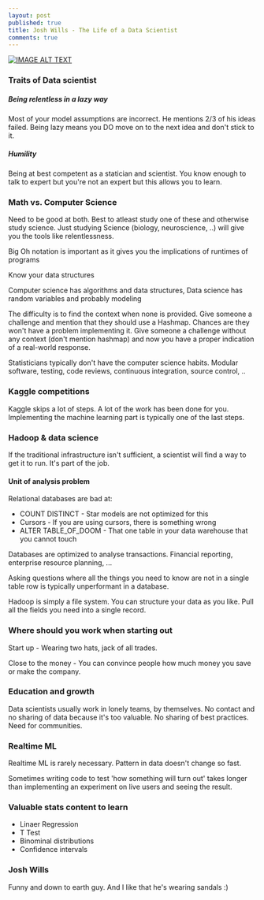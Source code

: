```yaml
---
layout: post
published: true
title: Josh Wills - The Life of a Data Scientist
comments: true
---
```


[![IMAGE ALT TEXT](http://img.youtube.com/vi/h9vQIPfe2uU/0.jpg)](https://www.youtube.com/watch?v=h9vQIPfe2uU "Airbnb Tech Talk: Josh Wills - The Life of a Data Scientist")

### Traits of Data scientist

##### Being relentless in a lazy way

Most of your model assumptions are incorrect. He mentions 2/3 of his ideas failed. Being lazy means you DO move on to the next idea and don't stick to it.

##### Humility

Being at best competent as a statician and  scientist. You know enough to talk to expert but you're not an expert but this allows you to learn.

### Math vs. Computer Science

Need to be good at both. Best to atleast study one of these and otherwise study science. Just studying Science (biology, neuroscience, ..) will give you the tools like relentlessness. 

Big Oh notation is important as it gives you the implications of runtimes of programs

Know your data structures

Computer science has algorithms and data structures, Data science has random variables and probably modeling

The difficulty is to find the context when none is provided. Give someone a challenge and mention that they should use a Hashmap. Chances are they won't have a problem implementing it. Give someone a challenge without any context (don't mention hashmap) and now you have a proper indication of a real-world response.

Statisticians typically don't have the computer science habits. Modular software, testing, code reviews, continuous integration, source control, ..

### Kaggle competitions

Kaggle skips a lot of steps. A lot of the work has been done for you. Implementing the machine learning part is typically one of the last steps.

### Hadoop & data science

If the traditional infrastructure isn't sufficient, a scientist will find a way to get it to run. It's part of the job. 

#### Unit of analysis problem

Relational databases are bad at:

* COUNT DISTINCT - Star models are not optimized for this 
* Cursors - If you are using cursors, there is something wrong
* ALTER TABLE_OF_DOOM - That one table in your data warehouse that you cannot touch

Databases are optimized to analyse transactions. Financial reporting, enterprise resource planning, ... 

Asking questions where all the things you need to know are not in a single table row is typically unperformant in a database.

Hadoop is simply a file system. You can structure your data as you like. Pull all the fields you need into a single record.

### Where should you work when starting out

Start up - Wearing two hats, jack of all trades.

Close to the money - You can convince people how much money you save or make the company. 

### Education and growth

Data scientists usually work in lonely teams, by themselves. No contact and no sharing of data because it's too valuable. No sharing of best practices. Need for communities.

### Realtime ML 

Realtime ML is rarely necessary. Pattern in data doesn't change so fast.

Sometimes writing code to test 'how something will turn out' takes longer than implementing an experiment on live users and seeing the result.

### Valuable stats content to learn

* Linaer Regression
* T Test 
* Binominal distributions
* Confidence intervals

### Josh Wills

Funny and down to earth guy. And I like that he's wearing sandals :) 